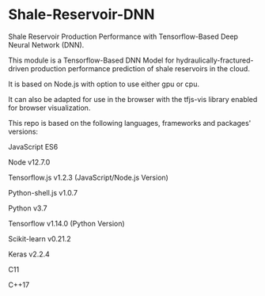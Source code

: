 # Shale-Reservoir-DNN

Shale Reservoir Production Performance with Tensorflow-Based Deep Neural Network (DNN).

This module is a Tensorflow-Based DNN Model for hydraulically-fractured-driven production performance prediction of shale reservoirs in the cloud.

It is based on Node.js with option to use either gpu or cpu. 

It can also be adapted for use in the browser with the tfjs-vis library enabled for browser visualization.

This repo is based on the following languages, frameworks and packages' versions:

JavaScript ES6

Node v12.7.0

Tensorflow.js v1.2.3 (JavaScript/Node.js Version)

Python-shell.js v1.0.7

Python v3.7

Tensorflow v1.14.0 (Python Version)

Scikit-learn v0.21.2

Keras v2.2.4

C11

C++17
